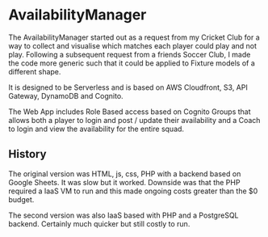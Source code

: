 # AvailabilityManager
The AvailabilityManager started out as a request from my Cricket Club for a way to collect and visualise which matches each player could play and not play.  Following a subsequent request from a friends Soccer Club, I made the code more generic such that it could be applied to Fixture models of a different shape.

It is designed to be Serverless and is based on AWS Cloudfront, S3, API Gateway, DynamoDB and Cognito.

The Web App includes Role Based access based on Cognito Groups that allows both a player to login and post / update their availability and a Coach to login and view the availability for the entire squad.

## History
The original version was HTML, js, css, PHP with a backend based on Google Sheets.  It was slow but it worked.  Downside was that the PHP required a IaaS VM to run and this made ongoing costs greater than the $0 budget.

The second version was also IaaS based with PHP and a PostgreSQL backend.  Certainly much quicker but still costly to run.
